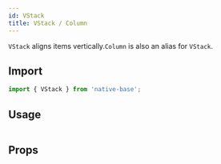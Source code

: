 ```yaml
---
id: VStack
title: VStack / Column
---
```


`VStack` aligns items vertically.`Column` is also an alias for `VStack`.

## Import

```jsx
import { VStack } from 'native-base';
```

## Usage

```ComponentSnackPlayer path=primitives,VStack,basic.tsx

```

## Props

```ComponentPropTable path=primitives,Stack,VStack.tsx

```
